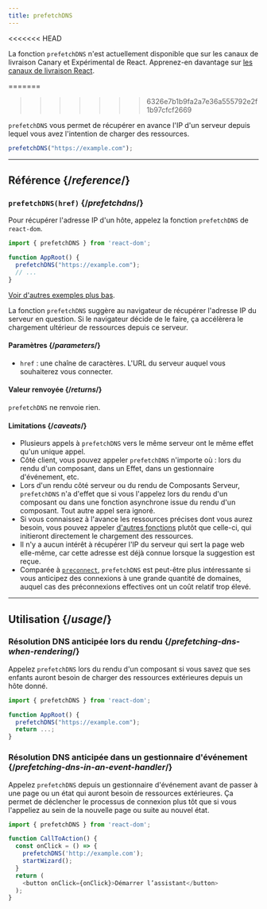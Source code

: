 ```yaml
---
title: prefetchDNS
---
```


<<<<<<< HEAD
<Canary>

La fonction `prefetchDNS` n'est actuellement disponible que sur les canaux de livraison Canary et Expérimental de React. Apprenez-en davantage sur [les canaux de livraison React](/community/versioning-policy#all-release-channels).

</Canary>

=======
>>>>>>> 6326e7b1b9fa2a7e36a555792e2f1b97cfcf2669
<Intro>

`prefetchDNS` vous permet de récupérer en avance l'IP d'un serveur depuis lequel vous avez l'intention de charger des ressources.

```js
prefetchDNS("https://example.com");
```

</Intro>

<InlineToc />

---

## Référence {/*reference*/}

### `prefetchDNS(href)` {/*prefetchdns*/}

Pour récupérer l'adresse IP d'un hôte, appelez la fonction `prefetchDNS` de `react-dom`.

```js
import { prefetchDNS } from 'react-dom';

function AppRoot() {
  prefetchDNS("https://example.com");
  // ...
}

```

[Voir d'autres exemples plus bas](#usage).

La fonction `prefetchDNS` suggère au navigateur de récupérer l'adresse IP du serveur en question.  Si le navigateur décide de le faire, ça accélèrera le chargement ultérieur de ressources depuis ce serveur.

#### Paramètres {/*parameters*/}

* `href` : une chaîne de caractères. L'URL du serveur auquel vous souhaiterez vous connecter.

#### Valeur renvoyée {/*returns*/}

`prefetchDNS` ne renvoie rien.

#### Limitations {/*caveats*/}

* Plusieurs appels à `prefetchDNS` vers le même serveur ont le même effet qu'un unique appel.
* Côté client, vous pouvez appeler `prefetchDNS` n'importe où : lors du rendu d'un composant, dans un Effet, dans un gestionnaire d'événement, etc.
* Lors d'un rendu côté serveur ou du rendu de Composants Serveur, `prefetchDNS` n'a d'effet que si vous l'appelez lors du rendu d'un composant ou dans une fonction asynchrone issue du rendu d'un composant.  Tout autre appel sera ignoré.
* Si vous connaissez à l'avance les ressources précises dont vous aurez besoin, vous pouvez appeler [d'autres fonctions](/reference/react-dom/#resource-preloading-apis) plutôt que celle-ci, qui initieront directement le chargement des ressources.
* Il n'y a aucun intérêt à récupérer l'IP du serveur qui sert la page web elle-même, car cette adresse est déjà connue lorsque la suggestion est reçue.
* Comparée à [`preconnect`](/reference/react-dom/preconnect), `prefetchDNS` est peut-être plus intéressante si vous anticipez des connexions à une grande quantité de domaines, auquel cas des préconnexions effectives ont un coût relatif trop élevé.

---

## Utilisation {/*usage*/}

### Résolution DNS anticipée lors du rendu {/*prefetching-dns-when-rendering*/}

Appelez `prefetchDNS` lors du rendu d'un composant si vous savez que ses enfants auront besoin de charger des ressources extérieures depuis un hôte donné.

```js
import { prefetchDNS } from 'react-dom';

function AppRoot() {
  prefetchDNS("https://example.com");
  return ...;
}
```

### Résolution DNS anticipée dans un gestionnaire d'événement {/*prefetching-dns-in-an-event-handler*/}

Appelez `prefetchDNS` depuis un gestionnaire d'événement avant de passer à une page ou un état qui auront besoin de ressources extérieures.  Ça permet de déclencher le processus de connexion plus tôt que si vous l'appeliez au sein de la nouvelle page ou suite au nouvel état.

```js
import { prefetchDNS } from 'react-dom';

function CallToAction() {
  const onClick = () => {
    prefetchDNS('http://example.com');
    startWizard();
  }
  return (
    <button onClick={onClick}>Démarrer l’assistant</button>
  );
}
```
